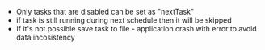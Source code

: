 - Only tasks that are disabled can be set as "nextTask"
- if task is still running during next schedule then it will be skipped
- If it's not possible save task to file - application crash with error to avoid data incosistency 